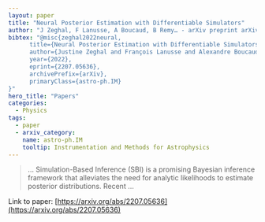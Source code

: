```yaml
---
layout: paper
title: "Neural Posterior Estimation with Differentiable Simulators"
author: "J Zeghal, F Lanusse, A Boucaud, B Remy… - arXiv preprint arXiv …, 2022 - arxiv.org"
bibtex: "@misc{zeghal2022neural,
      title={Neural Posterior Estimation with Differentiable Simulators},
      author={Justine Zeghal and François Lanusse and Alexandre Boucaud and Benjamin Remy and Eric Aubourg},
      year={2022},
      eprint={2207.05636},
      archivePrefix={arXiv},
      primaryClass={astro-ph.IM}
}"
hero_title: "Papers"
categories:
  - Physics
tags:
  - paper
  - arxiv_category:
    name: astro-ph.IM
    tooltip: Instrumentation and Methods for Astrophysics
---
```

>… Simulation-Based Inference (SBI) is a promising Bayesian inference framework that alleviates the need for analytic likelihoods to estimate posterior distributions. Recent …

Link to paper: [https://arxiv.org/abs/2207.05636](https://arxiv.org/abs/2207.05636)
